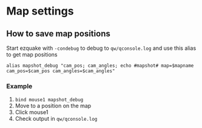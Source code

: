 # Map settings

## How to save map positions

Start ezquake with `-condebug` to debug to `qw/qconsole.log` and use this alias to get map positions

```
alias mapshot_debug "cam_pos; cam_angles; echo #mapshot# map=$mapname cam_pos=$cam_pos cam_angles=$cam_angles" 
```

### Example

1) `bind mouse1 mapshot_debug`
2) Move to a position on the map
3) Click mouse1
4) Check output in `qw/qconsole.log`
